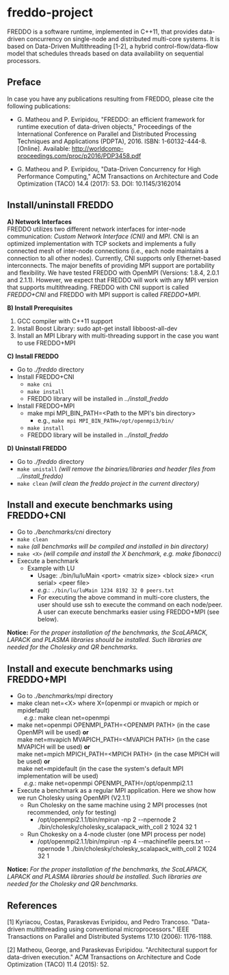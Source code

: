 # freddo-project
FREDDO is a software runtime, implemented in C++11, that provides data-driven concurrency on single-node and distributed multi-core systems. It is based on Data-Driven Multithreading [1-2], a hybrid control-flow/data-flow
model that schedules threads based on data availability on sequential processors.

## Preface
In case you have any publications resulting from FREDDO, please cite the following publications:
  - G. Matheou and P. Evripidou, "FREDDO: an efficient framework for runtime execution of data-driven objects," Proceedings of the International Conference on Parallel and Distributed Processing Techniques and Applications (PDPTA), 2016. ISBN: 1-60132-444-8. [Online]. Available: http://worldcomp-proceedings.com/proc/p2016/PDP3458.pdf

  - G. Matheou and P. Evripidou, "Data-Driven Concurrency for High Performance Computing," ACM Transactions on Architecture and Code Optimization (TACO) 14.4 (2017): 53. DOI: 10.1145/3162014

## Install/uninstall FREDDO

**A) Network Interfaces** <br />
FREDDO utilizes two different network interfaces for inter-node communication: *Custom Network Interface (CNI)* and *MPI*. CNI is an optimized implementation with TCP sockets and implements a fully connected mesh of inter-node connections (i.e., each node maintains a connection to all other nodes). Currently, CNI supports only Ethernet-based interconnects. The major benefits of providing MPI support are portability and flexibility. We have tested FREDDO with OpenMPI (Versions: 1.8.4, 2.0.1 and 2.1.1). However, we expect that FREDDO will work with any MPI version that supports multithreading. FREDDO with CNI support is called *FREDDO+CNI* and FREDDO with MPI support is called *FREDDO+MPI*.

**B) Install Prerequisites**
1. GCC compiler with C++11 support
2. Install Boost Library: sudo apt-get install libboost-all-dev
3. Install an MPI Library with multi-threading support in the case you want to use FREDDO+MPI

**C) Install FREDDO**
- Go to *./freddo* directory
- Install FREDDO+CNI
  - ```make cni```
  - ```make install```
  - FREDDO library will be installed in *../install_freddo*
- Install FREDDO+MPI
  - make mpi MPI_BIN_PATH=<Path to the MPI's bin directory>
    - e.g., ```make mpi MPI_BIN_PATH=/opt/openmpi3/bin/```
  - ```make install```
  - FREDDO library will be installed in *../install_freddo*

**D) Uninstall FREDDO**
- Go to *./freddo* directory
- ```make unistall``` *(will remove the binaries/libraries and header files from ../install_freddo)*
- ```make clean``` *(will clean the freddo project in the current directory)*

## Install and execute benchmarks using FREDDO+CNI
- Go to *./benchmarks/cni* directory
- ```make clean```
- ```make``` *(all benchmarks will be compiled and installed in bin directory)*
- ```make <X>``` *(will compile and install the X benchmark, e.g. make fibonacci)*
- Execute a benchmark
  - Example with LU
    - Usage: ./bin/lu/luMain &lt;port&gt; &lt;matrix size&gt; &lt;block size&gt; &lt;run serial&gt; &lt;peer file&gt;
    - *e.g.*: ```./bin/lu/luMain 1234 8192 32 0 peers.txt```
    - For executing the above command in multi-core clusters, the user should use ssh to execute the command on each node/peer. A user can execute benchmarks easier using FREDDO+MPI (see below).

**Notice:** *For the proper installation of the benchmarks, the ScaLAPACK, LAPACK and PLASMA libraries should be installed. Such libraries are needed for the Cholesky and QR benchmarks.*

## Install and execute benchmarks using FREDDO+MPI
- Go to *./benchmarks/mpi* directory
- make clean net=\<X\> where X=(openmpi or mvapich or mpich or mpidefault) <br />
  &nbsp;&nbsp;&nbsp; *e.g.*: make clean net=openmpi
- make net=openmpi OPENMPI_PATH=\<OPENMPI PATH\> (in the case OpenMPI will be used) **or** <br />
  make net=mvapich MVAPICH_PATH=\<MVAPICH PATH\> (in the case MVAPICH will be used) **or**  <br />
  make net=mpich MPICH_PATH=\<MPICH PATH\> (in the case MPICH will be used) **or**  <br />
  make net=mpidefault (in the case the system's default MPI implementation will be used) <br />
  &nbsp;&nbsp;&nbsp; *e.g.*: make net=openmpi OPENMPI_PATH=/opt/openmpi2.1.1
- Execute a benchmark as a regular MPI application. Here we show how we run Cholesky using OpenMPI (V2.1.1)
  - Run Cholesky on the same machine using 2 MPI processes (not recommended, only for testing)
    - /opt/openmpi2.1.1/bin/mpirun -np 2 --npernode 2 ./bin/cholesky/cholesky_scalapack_with_coll 2 1024 32 1
  - Run Chokesky on a 4-node cluster (one MPI process per node)
    - /opt/openmpi2.1.1/bin/mpirun -np 4 --machinefile peers.txt  --npernode 1 ./bin/cholesky/cholesky_scalapack_with_coll 2 1024 32 1

**Notice:** *For the proper installation of the benchmarks, the ScaLAPACK, LAPACK and PLASMA libraries should be installed. Such libraries are needed for the Cholesky and QR benchmarks.*

## References
[1] Kyriacou, Costas, Paraskevas Evripidou, and Pedro Trancoso. "Data-driven multithreading using conventional microprocessors." IEEE Transactions on Parallel and Distributed Systems 17.10 (2006): 1176-1188.

[2] Matheou, George, and Paraskevas Evripidou. "Architectural support for data-driven execution." ACM Transactions on Architecture and Code Optimization (TACO) 11.4 (2015): 52.
